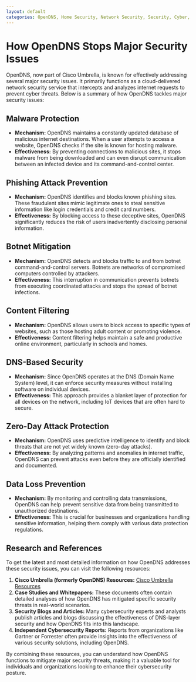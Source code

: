 ```yaml
---
layout: default
categories: OpenDNS, Home Security, Network Security, Security, Cyber, Cyber Security
---
```


# How OpenDNS Stops Major Security Issues

OpenDNS, now part of Cisco Umbrella, is known for effectively addressing several major security issues. It primarily functions as a cloud-delivered network security service that intercepts and analyzes internet requests to prevent cyber threats. Below is a summary of how OpenDNS tackles major security issues:

## Malware Protection
- **Mechanism:** OpenDNS maintains a constantly updated database of malicious internet destinations. When a user attempts to access a website, OpenDNS checks if the site is known for hosting malware.
- **Effectiveness:** By preventing connections to malicious sites, it stops malware from being downloaded and can even disrupt communication between an infected device and its command-and-control center.

## Phishing Attack Prevention
- **Mechanism:** OpenDNS identifies and blocks known phishing sites. These fraudulent sites mimic legitimate ones to steal sensitive information like login credentials and credit card numbers.
- **Effectiveness:** By blocking access to these deceptive sites, OpenDNS significantly reduces the risk of users inadvertently disclosing personal information.

## Botnet Mitigation
- **Mechanism:** OpenDNS detects and blocks traffic to and from botnet command-and-control servers. Botnets are networks of compromised computers controlled by attackers.
- **Effectiveness:** This interruption in communication prevents botnets from executing coordinated attacks and stops the spread of botnet infections.

## Content Filtering
- **Mechanism:** OpenDNS allows users to block access to specific types of websites, such as those hosting adult content or promoting violence.
- **Effectiveness:** Content filtering helps maintain a safe and productive online environment, particularly in schools and homes.

## DNS-Based Security
- **Mechanism:** Since OpenDNS operates at the DNS (Domain Name System) level, it can enforce security measures without installing software on individual devices.
- **Effectiveness:** This approach provides a blanket layer of protection for all devices on the network, including IoT devices that are often hard to secure.

## Zero-Day Attack Protection
- **Mechanism:** OpenDNS uses predictive intelligence to identify and block threats that are not yet widely known (zero-day attacks).
- **Effectiveness:** By analyzing patterns and anomalies in internet traffic, OpenDNS can prevent attacks even before they are officially identified and documented.

## Data Loss Prevention
- **Mechanism:** By monitoring and controlling data transmissions, OpenDNS can help prevent sensitive data from being transmitted to unauthorized destinations.
- **Effectiveness:** This is crucial for businesses and organizations handling sensitive information, helping them comply with various data protection regulations.

## Research and References
To get the latest and most detailed information on how OpenDNS addresses these security issues, you can visit the following resources:

1. **Cisco Umbrella (formerly OpenDNS) Resources:** [Cisco Umbrella Resources](https://umbrella.cisco.com/resources)
2. **Case Studies and Whitepapers:** These documents often contain detailed analyses of how OpenDNS has mitigated specific security threats in real-world scenarios.
3. **Security Blogs and Articles:** Many cybersecurity experts and analysts publish articles and blogs discussing the effectiveness of DNS-layer security and how OpenDNS fits into this landscape.
4. **Independent Cybersecurity Reports:** Reports from organizations like Gartner or Forrester often provide insights into the effectiveness of various security solutions, including OpenDNS.

By combining these resources, you can understand how OpenDNS functions to mitigate major security threats, making it a valuable tool for individuals and organizations looking to enhance their cybersecurity posture.
